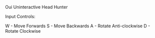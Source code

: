 Oui Uninteractive
Head Hunter

Input Controls:

W - Move Forwards
S - Move Backwards
A - Rotate Anti-clockwise
D - Rotate Clockwise